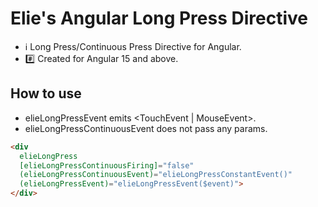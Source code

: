 # Elie's Angular Long Press Directive
- ℹ️ Long Press/Continuous Press Directive for Angular.
- #️⃣ Created for Angular 15 and above.


## How to use

- elieLongPressEvent emits <TouchEvent | MouseEvent>.
- elieLongPressContinuousEvent does not pass any params.

```html
<div
  elieLongPress
  [elieLongPressContinuousFiring]="false"
  (elieLongPressContinuousEvent)="elieLongPressConstantEvent()"
  (elieLongPressEvent)="elieLongPressEvent($event)">
</div>
```
